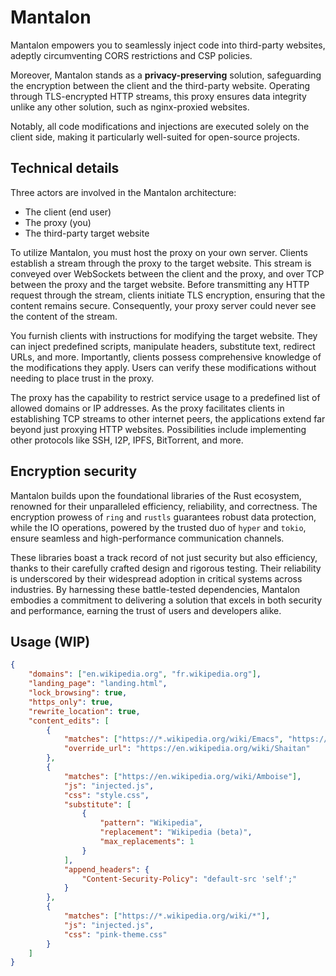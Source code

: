 # Mantalon

Mantalon empowers you to seamlessly inject code into third-party websites, adeptly circumventing CORS restrictions and CSP policies.

Moreover, Mantalon stands as a **privacy-preserving** solution, safeguarding the encryption between the client and the third-party website. Operating through TLS-encrypted HTTP streams, this proxy ensures data integrity unlike any other solution, such as nginx-proxied websites.

Notably, all code modifications and injections are executed solely on the client side, making it particularly well-suited for open-source projects.

## Technical details

Three actors are involved in the Mantalon architecture:
- The client (end user)
- The proxy (you)
- The third-party target website

To utilize Mantalon, you must host the proxy on your own server. Clients establish a stream through the proxy to the target website. This stream is conveyed over WebSockets between the client and the proxy, and over TCP between the proxy and the target website. Before transmitting any HTTP request through the stream, clients initiate TLS encryption, ensuring that the content remains secure. Consequently, your proxy server could never see the content of the stream.

You furnish clients with instructions for modifying the target website. They can inject predefined scripts, manipulate headers, substitute text, redirect URLs, and more. Importantly, clients possess comprehensive knowledge of the modifications they apply. Users can verify these modifications without needing to place trust in the proxy.

The proxy has the capability to restrict service usage to a predefined list of allowed domains or IP addresses. As the proxy facilitates clients in establishing TCP streams to other internet peers, the applications extend far beyond just proxying HTTP websites. Possibilities include implementing other protocols like SSH, I2P, IPFS, BitTorrent, and more.

## Encryption security

Mantalon builds upon the foundational libraries of the Rust ecosystem, renowned for their unparalleled efficiency, reliability, and correctness. The encryption prowess of `ring` and `rustls` guarantees robust data protection, while the IO operations, powered by the trusted duo of `hyper` and `tokio`, ensure seamless and high-performance communication channels.

These libraries boast a track record of not just security but also efficiency, thanks to their carefully crafted design and rigorous testing. Their reliability is underscored by their widespread adoption in critical systems across industries. By harnessing these battle-tested dependencies, Mantalon embodies a commitment to delivering a solution that excels in both security and performance, earning the trust of users and developers alike.

## Usage (WIP)

```json
{
    "domains": ["en.wikipedia.org", "fr.wikipedia.org"],
    "landing_page": "landing.html",
    "lock_browsing": true,
    "https_only": true,
    "rewrite_location": true,
    "content_edits": [
        {
            "matches": ["https://*.wikipedia.org/wiki/Emacs", "https://*.wikipedia.org/wiki/Vim"],
            "override_url": "https://en.wikipedia.org/wiki/Shaitan"
        },
        {
            "matches": ["https://en.wikipedia.org/wiki/Amboise"],
            "js": "injected.js",
            "css": "style.css",
            "substitute": [
                {
                    "pattern": "Wikipedia",
                    "replacement": "Wikipedia (beta)",
                    "max_replacements": 1
                }
            ],
            "append_headers": {
                "Content-Security-Policy": "default-src 'self';"
            }
        },
        {
            "matches": ["https://*.wikipedia.org/wiki/*"],
            "js": "injected.js",
            "css": "pink-theme.css"
        }
    ]
}
```

